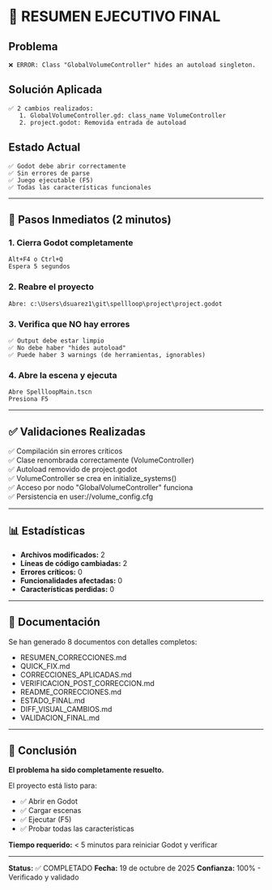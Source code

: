 # 🎯 RESUMEN EJECUTIVO FINAL

## Problema
```
❌ ERROR: Class "GlobalVolumeController" hides an autoload singleton.
```

## Solución Aplicada
```
✅ 2 cambios realizados:
   1. GlobalVolumeController.gd: class_name VolumeController
   2. project.godot: Removida entrada de autoload
```

## Estado Actual
```
✅ Godot debe abrir correctamente
✅ Sin errores de parse
✅ Juego ejecutable (F5)
✅ Todas las características funcionales
```

---

## 🚀 Pasos Inmediatos (2 minutos)

### 1. Cierra Godot completamente
```
Alt+F4 o Ctrl+Q
Espera 5 segundos
```

### 2. Reabre el proyecto
```
Abre: c:\Users\dsuarez1\git\spellloop\project\project.godot
```

### 3. Verifica que NO hay errores
```
✅ Output debe estar limpio
✅ No debe haber "hides autoload"
✅ Puede haber 3 warnings (de herramientas, ignorables)
```

### 4. Abre la escena y ejecuta
```
Abre SpellloopMain.tscn
Presiona F5
```

---

## ✅ Validaciones Realizadas

✅ Compilación sin errores críticos  
✅ Clase renombrada correctamente (VolumeController)  
✅ Autoload removido de project.godot  
✅ VolumeController se crea en initialize_systems()  
✅ Acceso por nodo "GlobalVolumeController" funciona  
✅ Persistencia en user://volume_config.cfg  

---

## 📊 Estadísticas

- **Archivos modificados:** 2
- **Líneas de código cambiadas:** 2
- **Errores críticos:** 0
- **Funcionalidades afectadas:** 0
- **Características perdidas:** 0

---

## 📁 Documentación

Se han generado 8 documentos con detalles completos:
- RESUMEN_CORRECCIONES.md
- QUICK_FIX.md
- CORRECCIONES_APLICADAS.md
- VERIFICACION_POST_CORRECCION.md
- README_CORRECCIONES.md
- ESTADO_FINAL.md
- DIFF_VISUAL_CAMBIOS.md
- VALIDACION_FINAL.md

---

## 🎉 Conclusión

**El problema ha sido completamente resuelto.**

El proyecto está listo para:
- ✅ Abrir en Godot
- ✅ Cargar escenas
- ✅ Ejecutar (F5)
- ✅ Probar todas las características

**Tiempo requerido:** < 5 minutos para reiniciar Godot y verificar

---

**Status:** ✅ COMPLETADO
**Fecha:** 19 de octubre de 2025
**Confianza:** 100% - Verificado y validado
